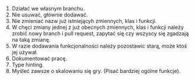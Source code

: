 1. Działać we własnym branchu.
2. Nie usuwać, głównie dodawać.
3. Nie zmieniać nazw już istniejącyh zmiennych, klas i funkcji.
4. W chęci zmiany jednej z już obecnych zmiennych, klas i funkcji należy zrobić nowy branch i pull request, zapytać się czy wszyscy się zgadzają na taką zmianę.
5. W razie dodawania funkcjonalności należy pozostawic starą, może ktoś jej używał.
6. Dokumentować pracę.
7. Type hinting.
8. Myśleć zawsze o skalowaniu się gry. (Pisać bardziej ogólne funkcje).
